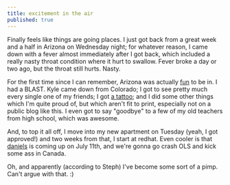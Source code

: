 ```yaml
---
title: excitement in the air
published: true
---
```


Finally feels like things are going places. I just got back from a great
week and a half in Arizona on Wednesday night; for whatever reason, I
came down with a fever almost immediately after I got back, which
included a really nasty throat condition where it hurt to swallow. Fever
broke a day or two ago, but the throat still hurts. Nasty.

For the first time since I can remember, Arizona was actually <u>fun</u>
to be in. I had a BLAST. Kyle came down from Colorado; I got to see
pretty much every single one of my friends; I got [a tattoo][]; and I
did some other things which I'm quite proud of, but which aren't fit to
print, especially not on a public blog like this. I even got to say
"goodbye" to a few of my old teachers from high school, which was
awesome.

And, to top it all off, I move into my new apartment on Tuesday (yeah, I
got approved!) and two weeks from that, I start at redhat. Even cooler
is that [daniels][] is coming up on July 11th, and we're gonna go crash
OLS and kick some ass in Canada.

Oh, and apparently (according to Steph) I've become some sort of a pimp.
Can't argue with that. :)

  [a tattoo]: http://c133.org/img/armband.jpg
  [daniels]: http://fooishbar.org/daniel/blog/
